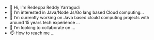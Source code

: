 - 👋 Hi, I’m Redeppa Reddy Yarragudi
- 👀 I’m interested in Java/Node Js/Go lang based Cloud computing...
- 🌱 I’m currently working on Java based clould computing projects with around 15 years tech experience  ...
- 💞️ I’m looking to collaborate on ...
- 📫 How to reach me ...

<!---
yarragudi9/yarragudi9 is a ✨ special ✨ repository because its `README.md` (this file) appears on your GitHub profile.
You can click the Preview link to take a look at your changes.
--->
